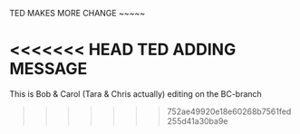 TED MAKES MORE CHANGE ~~~~~




<<<<<<< HEAD
TED ADDING MESSAGE 
=======
This is Bob & Carol (Tara & Chris actually) editing on the BC-branch
>>>>>>> 752ae49920e18e60268b7561fed255d41a30ba9e

